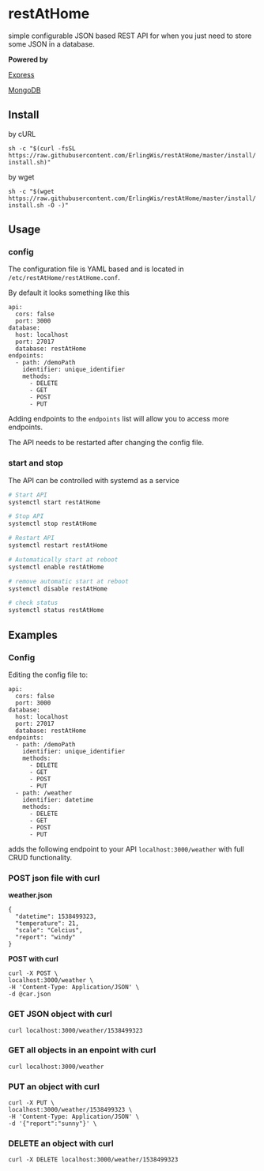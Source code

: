 # restAtHome

simple configurable JSON based REST API for when you just need to store some JSON in a database.

**Powered by**

[Express](https://expressjs.com/)

[MongoDB](https://www.mongodb.com/)

## Install

by cURL

`sh -c "$(curl -fsSL https://raw.githubusercontent.com/ErlingWis/restAtHome/master/install/install.sh)"`


by wget

`sh -c "$(wget https://raw.githubusercontent.com/ErlingWis/restAtHome/master/install/install.sh -O -)"`

## Usage
### config
The configuration file is YAML based and is located in `/etc/restAtHome/restAtHome.conf`. 

By default it looks something like this

```
api:
  cors: false
  port: 3000
database:
  host: localhost
  port: 27017
  database: restAtHome
endpoints:
  - path: /demoPath
    identifier: unique_identifier
    methods:
      - DELETE
      - GET
      - POST
      - PUT
```
Adding endpoints to the `endpoints` list will allow you to access more endpoints.

The API needs to be restarted after changing the config file.

### start and stop

The API can be controlled with systemd as a service
```BASH
# Start API 
systemctl start restAtHome 

# Stop API
systemctl stop restAtHome

# Restart API
systemctl restart restAtHome

# Automatically start at reboot
systemctl enable restAtHome

# remove automatic start at reboot
systemctl disable restAtHome

# check status
systemctl status restAtHome
```
## Examples
### Config
Editing the config file to:
```
api:
  cors: false
  port: 3000
database:
  host: localhost
  port: 27017
  database: restAtHome
endpoints:
  - path: /demoPath
    identifier: unique_identifier
    methods:
      - DELETE
      - GET
      - POST
      - PUT
  - path: /weather
    identifier: datetime
    methods:
      - DELETE
      - GET
      - POST
      - PUT
```


adds the following endpoint to your API `localhost:3000/weather` with full CRUD functionality.

### POST json file with curl
**weather.json**
```
{ 
  "datetime": 1538499323,
  "temperature": 21,
  "scale": "Celcius",
  "report": "windy"
}
```
**POST with curl**
```
curl -X POST \
localhost:3000/weather \
-H 'Content-Type: Application/JSON' \
-d @car.json
```
### GET JSON object with curl
`curl localhost:3000/weather/1538499323`
### GET all objects in an enpoint with curl
`curl localhost:3000/weather`
### PUT an object with curl
```
curl -X PUT \
localhost:3000/weather/1538499323 \
-H 'Content-Type: Application/JSON' \
-d '{"report":"sunny"}' \
```
### DELETE an object with curl
`curl -X DELETE localhost:3000/weather/1538499323`
